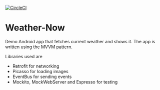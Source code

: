 [![CircleCI](https://circleci.com/gh/blaZ3/Weather-Now/tree/master.svg?style=svg)](https://circleci.com/gh/blaZ3/Weather-Now/tree/master)

# Weather-Now

Demo Android app that fetches current weather and shows it. The app is written using the MVVM pattern.

Libraries used are
* Retrofit for networking
* Picasso for loading images
* EventBus for sending events
* Mockito, MockWebServer and Espresso for testing
